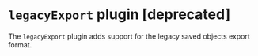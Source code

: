 # `legacyExport` plugin [deprecated]

The `legacyExport` plugin adds support for the legacy saved objects export format.
